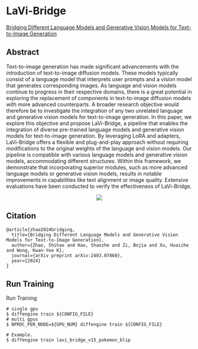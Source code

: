 # LaVi-Bridge

[Bridging Different Language Models and Generative Vision Models for Text-to-Image Generation](https://arxiv.org/abs/2403.07860)

## Abstract

Text-to-image generation has made significant advancements with the introduction of text-to-image diffusion models. These models typically consist of a language model that interprets user prompts and a vision model that generates corresponding images. As language and vision models continue to progress in their respective domains, there is a great potential in exploring the replacement of components in text-to-image diffusion models with more advanced counterparts. A broader research objective would therefore be to investigate the integration of any two unrelated language and generative vision models for text-to-image generation. In this paper, we explore this objective and propose LaVi-Bridge, a pipeline that enables the integration of diverse pre-trained language models and generative vision models for text-to-image generation. By leveraging LoRA and adapters, LaVi-Bridge offers a flexible and plug-and-play approach without requiring modifications to the original weights of the language and vision models. Our pipeline is compatible with various language models and generative vision models, accommodating different structures. Within this framework, we demonstrate that incorporating superior modules, such as more advanced language models or generative vision models, results in notable improvements in capabilities like text alignment or image quality. Extensive evaluations have been conducted to verify the effectiveness of LaVi-Bridge.

<div align=center>
<img src="https://github.com/okotaku/diffengine/assets/24734142/eec74b38-ffc8-4d63-882c-fd9043633baa"/>
</div>

## Citation

```
@article{zhao2024bridging,
  title={Bridging Different Language Models and Generative Vision Models for Text-to-Image Generation},
  author={Zhao, Shihao and Hao, Shaozhe and Zi, Bojia and Xu, Huaizhe and Wong, Kwan-Yee K},
  journal={arXiv preprint arXiv:2403.07860},
  year={2024}
}
```

## Run Training

Run Training

```
# single gpu
$ diffengine train ${CONFIG_FILE}
# multi gpus
$ NPROC_PER_NODE=${GPU_NUM} diffengine train ${CONFIG_FILE}

# Example.
$ diffengine train lavi_bridge_v15_pokemon_blip
```
